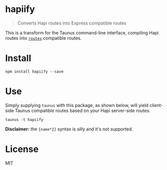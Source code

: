 # hapiify

> Converts Hapi routes into Express compatible routes

This is a transform for the Taunus command-line interface, compiling Hapi routes into [`routes`][1] compatible routes.

# Install

```shell
npm install hapiify --save
```

# Use

Simply supplying `taunus` with this package, as shown below, will yield client-side Taunus compatible routes based on your Hapi server-side routes.

```shell
taunus -t hapiify
```

**Disclaimer:** the `{name*2}` syntax is silly and it's not supported.

# License

MIT

[1]: https://github.com/aaronblohowiak/routes.js

